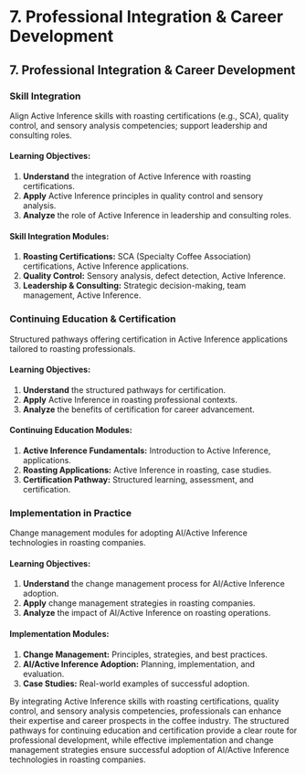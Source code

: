 # 7. Professional Integration & Career Development

## 7. Professional Integration & Career Development

### Skill Integration

Align Active Inference skills with roasting certifications (e.g., SCA), quality control, and sensory analysis competencies; support leadership and consulting roles.

#### Learning Objectives:

1. **Understand** the integration of Active Inference with roasting certifications.
2. **Apply** Active Inference principles in quality control and sensory analysis.
3. **Analyze** the role of Active Inference in leadership and consulting roles.

#### Skill Integration Modules:

1. **Roasting Certifications:** SCA (Specialty Coffee Association) certifications, Active Inference applications.
2. **Quality Control:** Sensory analysis, defect detection, Active Inference.
3. **Leadership & Consulting:** Strategic decision-making, team management, Active Inference.

### Continuing Education & Certification

Structured pathways offering certification in Active Inference applications tailored to roasting professionals.

#### Learning Objectives:

1. **Understand** the structured pathways for certification.
2. **Apply** Active Inference in roasting professional contexts.
3. **Analyze** the benefits of certification for career advancement.

#### Continuing Education Modules:

1. **Active Inference Fundamentals:** Introduction to Active Inference, applications.
2. **Roasting Applications:** Active Inference in roasting, case studies.
3. **Certification Pathway:** Structured learning, assessment, and certification.

### Implementation in Practice

Change management modules for adopting AI/Active Inference technologies in roasting companies.

#### Learning Objectives:

1. **Understand** the change management process for AI/Active Inference adoption.
2. **Apply** change management strategies in roasting companies.
3. **Analyze** the impact of AI/Active Inference on roasting operations.

#### Implementation Modules:

1. **Change Management:** Principles, strategies, and best practices.
2. **AI/Active Inference Adoption:** Planning, implementation, and evaluation.
3. **Case Studies:** Real-world examples of successful adoption.

By integrating Active Inference skills with roasting certifications, quality control, and sensory analysis competencies, professionals can enhance their expertise and career prospects in the coffee industry. The structured pathways for continuing education and certification provide a clear route for professional development, while effective implementation and change management strategies ensure successful adoption of AI/Active Inference technologies in roasting companies.